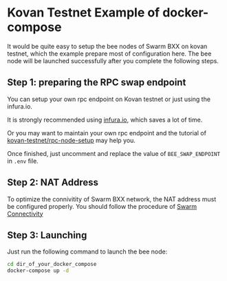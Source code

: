 # Kovan Testnet Example of docker-compose

It would be quite easy to setup the bee nodes of Swarm BXX on kovan testnet, which the
example prepare most of configuration here. The bee node will be launched successfully
after you complete the following steps.

## Step 1: preparing the RPC swap endpoint

You can setup your own rpc endpoint on Kovan testnet or just using the infura.io.

It is strongly recommended using [infura.io](https://infura.io/), which saves a lot of
time.

Or you may want to maintain your own rpc endpoint and the tutorial of
[kovan-testnet/rpc-node-setup](https://github.com/kovan-testnet/rpc-node-setup) may help you.

Once finished, just uncomment and replace the value of `BEE_SWAP_ENDPOINT` in `.env`
file.

## Step 2: NAT Address

To optimize the connivitity of Swarm BXX network, the NAT address must be configured
properly. You should follow the procedure of [Swarm Connectivity](https://docs.ethswarm.org/docs/installation/connectivity)

## Step 3: Launching

Just run the following command to launch the bee node:

```bash
cd dir_of_your_docker_compose
docker-compose up -d
```